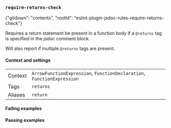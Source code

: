 ### `require-returns-check`

{"gitdown": "contents", "rootId": "eslint-plugin-jsdoc-rules-require-returns-check"}

Requires a return statement be present in a function body if a `@returns`
tag is specified in the jsdoc comment block.

Will also report if multiple `@returns` tags are present.

#### Context and settings

|||
|---|---|
|Context|`ArrowFunctionExpression`, `FunctionDeclaration`, `FunctionExpression`|
|Tags|`returns`|
|Aliases|`return`|

#### Failing examples

<!-- assertions-failing requireReturnsCheck -->

#### Passing examples

<!-- assertions-passing requireReturnsCheck -->

